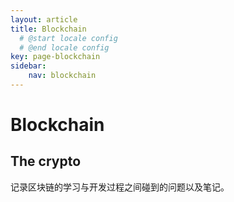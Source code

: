 ```yaml
---
layout: article
title: Blockchain
  # @start locale config
  # @end locale config
key: page-blockchain
sidebar:
    nav: blockchain
---
```


# Blockchain

## The crypto

记录区块链的学习与开发过程之间碰到的问题以及笔记。
